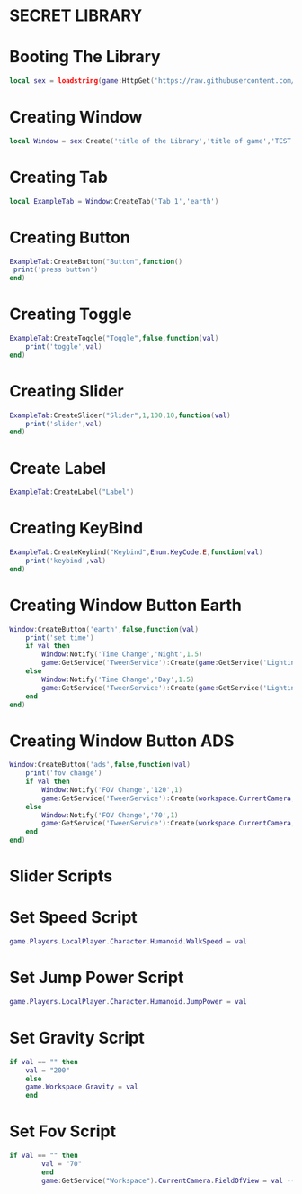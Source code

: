 # SECRET LIBRARY

# Booting The Library
```lua
local sex = loadstring(game:HttpGet('https://raw.githubusercontent.com/3345-c-a-t-s-u-s/Garry-UI/main/source'))()
```


# Creating Window
```lua
local Window = sex:Create('title of the Library','title of game','TEST')
```


# Creating Tab
```lua
local ExampleTab = Window:CreateTab('Tab 1','earth')
```


# Creating Button
```lua
ExampleTab:CreateButton("Button",function()	   
 print('press button')    
end)
```


# Creating Toggle
```lua
ExampleTab:CreateToggle("Toggle",false,function(val)     
	print('toggle',val)     
end)
```


# Creating Slider
```lua
ExampleTab:CreateSlider("Slider",1,100,10,function(val)     
	print('slider',val)     
end)
```


# Create Label
```lua
ExampleTab:CreateLabel("Label")
```


# Creating KeyBind
```lua
ExampleTab:CreateKeybind("Keybind",Enum.KeyCode.E,function(val)     
	print('keybind',val)      
end)
```


# Creating Window Button Earth
```lua
Window:CreateButton('earth',false,function(val)        
	print('set time')
	if val then
		Window:Notify('Time Change','Night',1.5)
		game:GetService('TweenService'):Create(game:GetService('Lighting'),TweenInfo.new(0.5),{ClockTime = 0}):Play()
	else
		Window:Notify('Time Change','Day',1.5)
		game:GetService('TweenService'):Create(game:GetService('Lighting'),TweenInfo.new(0.5),{ClockTime = 14}):Play()
	end    
end)
```


# Creating Window Button ADS
```lua
Window:CreateButton('ads',false,function(val)      
	print('fov change')
	if val then
		Window:Notify('FOV Change','120',1)
		game:GetService('TweenService'):Create(workspace.CurrentCamera,TweenInfo.new(0.5),{FieldOfView = 120}):Play()
	else
		Window:Notify('FOV Change','70',1)
		game:GetService('TweenService'):Create(workspace.CurrentCamera,TweenInfo.new(0.5),{FieldOfView = 70}):Play()
	end    
end)
```


# Slider Scripts



# Set Speed Script
```lua
game.Players.LocalPlayer.Character.Humanoid.WalkSpeed = val
```


# Set Jump Power Script
```lua
game.Players.LocalPlayer.Character.Humanoid.JumpPower = val
```


# Set Gravity Script
```lua
if val == "" then   
	val = "200"   
	else  
	game.Workspace.Gravity = val  
	end 
```


# Set Fov Script
```lua
if val == "" then
		val = "70"
		end
		game:GetService("Workspace").CurrentCamera.FieldOfView = val -- Set it to the default value (70 is the default FOV)
```
